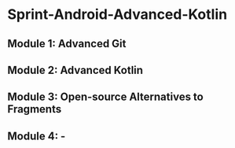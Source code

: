 # Sprint-Android-Advanced-Kotlin

## Module 1: Advanced Git

## Module 2: Advanced Kotlin

## Module 3: Open-source Alternatives to Fragments

## Module 4: -
